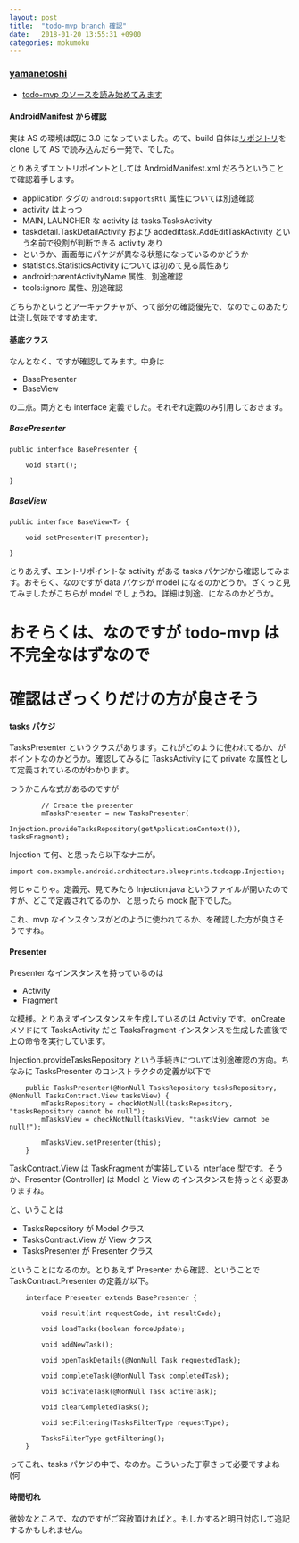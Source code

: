 ```yaml
---
layout: post
title:  "todo-mvp branch 確認"
date:   2018-01-20 13:55:31 +0900
categories: mokumoku
---
```


### [yamanetoshi](http://weblog.metacircular-evaluator.org/)

* [todo-mvp のソースを読み始めてみます](https://github.com/tabpot-mokumoku/tabpot-mokumoku.github.io/issues/14)

#### AndroidManifest から確認

実は AS の環境は既に 3.0 になっていました。ので、build 自体は[リポジトリ](https://github.com/googlesamples/android-architecture)を clone して AS で読み込んだら一発で、でした。

とりあえずエントリポイントとしては AndroidManifest.xml だろうということで確認着手します。

- application タグの `android:supportsRtl` 属性については別途確認
- activity はよっつ
- MAIN, LAUNCHER な activity は tasks.TasksActivity
- taskdetail.TaskDetailActivity および addedittask.AddEditTaskActivity という名前で役割が判断できる activity あり
- というか、画面毎にパケジが異なる状態になっているのかどうか
- statistics.StatisticsActivity については初めて見る属性あり
- android:parentActivityName 属性、別途確認
- tools:ignore 属性、別途確認

どちらかというとアーキテクチャが、って部分の確認優先で、なのでこのあたりは流し気味ですすめます。

#### 基底クラス

なんとなく、ですが確認してみます。中身は

- BasePresenter
- BaseView

の二点。両方とも interface 定義でした。それぞれ定義のみ引用しておきます。

##### BasePresenter

```
public interface BasePresenter {

    void start();

}
```

##### BaseView

```
public interface BaseView<T> {

    void setPresenter(T presenter);

}
```
とりあえず、エントリポイントな activity がある tasks パケジから確認してみます。おそらく、なのですが data パケジが model になるのかどうか。ざくっと見てみましたがこちらが model でしょうね。詳細は別途、になるのかどうか。

 # おそらくは、なのですが todo-mvp は不完全なはずなので
 # 確認はざっくりだけの方が良さそう

#### tasks パケジ

TasksPresenter というクラスがあります。これがどのように使われてるか、がポイントなのかどうか。確認してみるに TasksActivity にて private な属性として定義されているのがわかります。

つうかこんな式があるのですが

```
        // Create the presenter
        mTasksPresenter = new TasksPresenter(
                Injection.provideTasksRepository(getApplicationContext()), tasksFragment);
```

Injection て何、と思ったら以下なナニが。

```
import com.example.android.architecture.blueprints.todoapp.Injection;
```

何じゃこりゃ。定義元、見てみたら Injection.java というファイルが開いたのですが、どこで定義されてるのか、と思ったら mock 配下でした。

これ、mvp なインスタンスがどのように使われてるか、を確認した方が良さそうですね。

#### Presenter

Presenter なインスタンスを持っているのは

- Activity
- Fragment 

な模様。とりあえずインスタンスを生成しているのは Activity です。onCreate メソドにて TasksActivity だと TasksFragment インスタンスを生成した直後で上の命令を実行しています。

Injection.provideTasksRepository という手続きについては別途確認の方向。ちなみに TasksPresenter のコンストラクタの定義が以下で

```
    public TasksPresenter(@NonNull TasksRepository tasksRepository, @NonNull TasksContract.View tasksView) {
        mTasksRepository = checkNotNull(tasksRepository, "tasksRepository cannot be null");
        mTasksView = checkNotNull(tasksView, "tasksView cannot be null!");

        mTasksView.setPresenter(this);
    }
```

TaskContract.View は TaskFragment が実装している interface 型です。そうか、Presenter (Controller) は Model と View のインスタンスを持っとく必要ありますね。

と、いうことは

- TasksRepository が Model クラス
- TasksContract.View が View クラス
- TasksPresenter が Presenter クラス

ということになるのか。とりあえず Presenter から確認、ということで TaskContract.Presenter の定義が以下。

```
    interface Presenter extends BasePresenter {

        void result(int requestCode, int resultCode);

        void loadTasks(boolean forceUpdate);

        void addNewTask();

        void openTaskDetails(@NonNull Task requestedTask);

        void completeTask(@NonNull Task completedTask);

        void activateTask(@NonNull Task activeTask);

        void clearCompletedTasks();

        void setFiltering(TasksFilterType requestType);

        TasksFilterType getFiltering();
    }
```

ってこれ、tasks パケジの中で、なのか。こういった丁寧さって必要ですよね (何

#### 時間切れ

微妙なところで、なのですがご容赦頂ければと。もしかすると明日対応して追記するかもしれません。